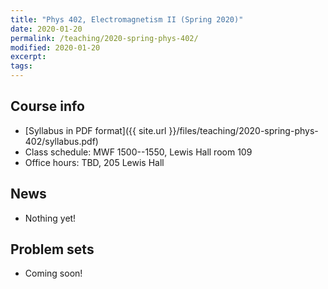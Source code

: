 ```yaml
---
title: "Phys 402, Electromagnetism II (Spring 2020)"
date: 2020-01-20
permalink: /teaching/2020-spring-phys-402/
modified: 2020-01-20
excerpt:
tags:
---
```


## Course info

* [Syllabus in PDF format]({{ site.url }}/files/teaching/2020-spring-phys-402/syllabus.pdf)
* Class schedule:  MWF 1500--1550, Lewis Hall room 109
* Office hours:  TBD, 205 Lewis Hall

## News

* Nothing yet!

## Problem sets

* Coming soon!
